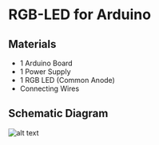# RGB-LED for Arduino

## Materials
* 1 Arduino Board
* 1 Power Supply
* 1 RGB LED (Common Anode)
* Connecting Wires

## Schematic Diagram
![alt text](https://raw.githubusercontent.com/venndingal/RGB-LED/master/Schematic%20Diagram.png "Fig 1. RGB LED Schematic Diagram")

